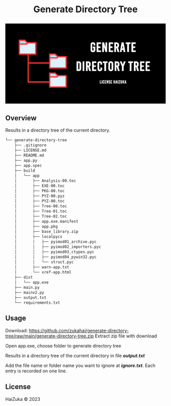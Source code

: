 #  <p align="center">Generate Directory Tree <p>

<p align="center"> <img src="/.demo/GenerateDirectoryTree.png" alt="bg" /> </p>

## Overview
Results in a directory tree of the current directory.

```
└── generate-directory-tree
    ├── .gitignore
    ├── LICENSE.md
    ├── README.md
    ├── app.py
    ├── app.spec
    ├── build
    │   └── app
    │       ├── Analysis-00.toc
    │       ├── EXE-00.toc
    │       ├── PKG-00.toc
    │       ├── PYZ-00.pyz
    │       ├── PYZ-00.toc
    │       ├── Tree-00.toc
    │       ├── Tree-01.toc
    │       ├── Tree-02.toc
    │       ├── app.exe.manifest
    │       ├── app.pkg
    │       ├── base_library.zip
    │       ├── localpycs
    │       │   ├── pyimod01_archive.pyc
    │       │   ├── pyimod02_importers.pyc
    │       │   ├── pyimod03_ctypes.pyc
    │       │   ├── pyimod04_pywin32.pyc
    │       │   └── struct.pyc
    │       ├── warn-app.txt
    │       └── xref-app.html
    ├── dist
    │   └── app.exe
    ├── main.py
    ├── mainv2.py
    ├── output.txt
    └── requirements.txt
```


## Usage

Download: https://github.com/zukahai/generate-directory-tree/raw/main/generate-directory-tree.zip
Extract zip file with download

Open app.exe, choose folder to generate directory tree

Results in a directory tree of the current directory in file ***output.txt***

Add the file name or folder name you want to ignore at ***ignore.txt***. Each entry is recorded on one line.


## License
HaiZuka © 2023